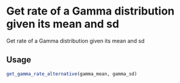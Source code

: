 # Get rate of a Gamma distribution given its mean and sd

Get rate of a Gamma distribution given its mean and sd

## Usage

``` r
get_gamma_rate_alternative(gamma_mean, gamma_sd)
```
